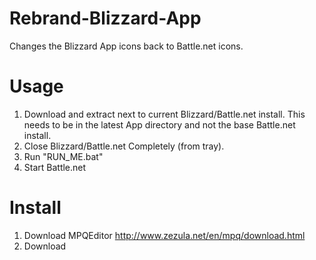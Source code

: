 # Rebrand-Blizzard-App

Changes the Blizzard App icons back to Battle.net icons.

Usage
=====

1. Download and extract next to current Blizzard/Battle.net install. This needs to be in the latest App directory and not the base Battle.net install.
2. Close Blizzard/Battle.net Completely (from tray).
3. Run "RUN_ME.bat"
4. Start Battle.net

Install
=======

1. Download MPQEditor http://www.zezula.net/en/mpq/download.html
2. Download 